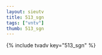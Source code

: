 ```yaml
--- 
layout: sieutv
title: 513_sgn
tags: ["vntv"]
thumb: 513_sgn
---
```

{% include tvadv key="513_sgn" %}
